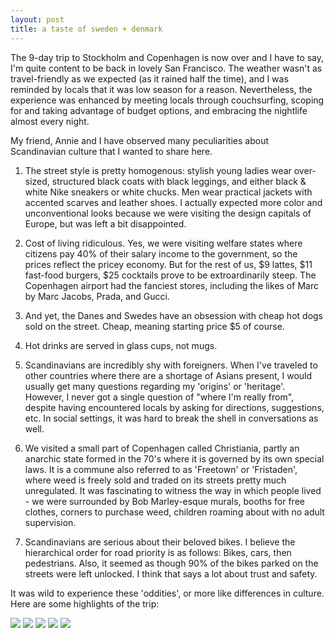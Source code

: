 ```yaml
---
layout: post
title: a taste of sweden + denmark
---
```


The 9-day trip to Stockholm and Copenhagen is now over and I have to say, I'm quite content to be back in lovely San Francisco. The weather wasn't as travel-friendly as we expected (as it rained half the time), and I was reminded by locals that it was low season for a reason. Nevertheless, the experience was enhanced by meeting locals through couchsurfing, scoping for and taking advantage of budget options, and embracing the nightlife almost every night.

My friend, Annie and I have observed many peculiarities about Scandinavian culture that I wanted to share here. 

1. The street style is pretty homogenous: stylish young ladies wear over-sized, structured black coats with black leggings, and either black & white Nike sneakers or white chucks. Men wear practical jackets with accented scarves and leather shoes. I actually expected more color and unconventional looks because we were visiting the design capitals of Europe, but was left a bit disappointed.

2. Cost of living ridiculous. Yes, we were visiting welfare states where citizens pay 40% of their salary income to the government, so the prices reflect the pricey economy. But for the rest of us, $9 lattes, $11 fast-food burgers, $25 cocktails prove to be extroardinarily steep. The Copenhagen airport had the fanciest stores, including the likes of Marc by Marc Jacobs, Prada, and Gucci.

3. And yet, the Danes and Swedes have an obsession with cheap hot dogs sold on the street. Cheap, meaning starting price $5 of course. 

4. Hot drinks are served in glass cups, not mugs.

5. Scandinavians are incredibly shy with foreigners. When I've traveled to other countries where there are a shortage of Asians present, I would usually get many questions regarding my 'origins' or 'heritage'. However, I never got a single question of "where I'm really from", despite having encountered locals by asking for directions, suggestions, etc. In social settings, it was hard to break the shell in conversations as well. 

6. We visited a small part of Copenhagen called Christiania, partly an anarchic state formed in the 70's where it is governed by its own special laws. It is a commune also referred to as 'Freetown' or 'Fristaden', where weed is freely sold and traded on its streets pretty much unregulated. It was fascinating to witness the way in which people lived - we were surrounded by Bob Marley-esque murals, booths for free clothes, corners to purchase weed, children roaming about with no adult supervision.

7. Scandinavians are serious about their beloved bikes. I believe the hierarchical order for road priority is as follows: Bikes, cars, then pedestrians. Also, it seemed as though 90% of the bikes parked on the streets were left unlocked. I think that says a lot about trust and safety.

It was wild to experience these 'oddities', or more like differences in culture. Here are some highlights of the trip:

<img src="http://photos-a.ak.instagram.com/hphotos-ak-xaf1/10785147_1490088864604896_755001091_n.jpg" />

<img src="http://photos-g.ak.instagram.com/hphotos-ak-xfa1/10731536_1482875771977054_1661197002_n.jpg" />

<img src="http://scontent-a-pao.cdninstagram.com/hphotos-xaf1/t51.2885-15/10724242_974574185890126_965700218_n.jpg" />

<img src="https://mail.google.com/mail/u/0/?ui=2&ik=15998293ea&view=fimg&th=1497c7df8f56d9a9&attid=0.1&disp=inline&safe=1&attbid=ANGjdJ9aQZDCOUI-gR86m1mHFa4dat_Qc8Yqm1lSZxgbfykFgnrFJEWq4VrhJSmyU565bHiJucQfbVRmmUZnVdTsHmgft_Z38DZw6SZ7cSdXLCxRyqBpVYjCSZkuDy8&ats=1415132873199&rm=1497c7df8f56d9a9&zw&sz=w1335-h420" />

<img src="https://mail.google.com/mail/u/0/?ui=2&ik=15998293ea&view=fimg&th=1497c7e1e2467a38&attid=0.1&disp=inline&safe=1&attbid=ANGjdJ8juM8-7SrxIaz4BrnozWWc1a_24pV8Ss45DBe9ncu5X0_5awLD4tGZ2cYvEFWyhNYBvZIezDtpB8vzW-II3VQWBBCMg-CoJUu0nn2fJtqosH8HbN0XoyBbfBo&ats=1415132888182&rm=1497c7e1e2467a38&zw&sz=w1335-h420" />

